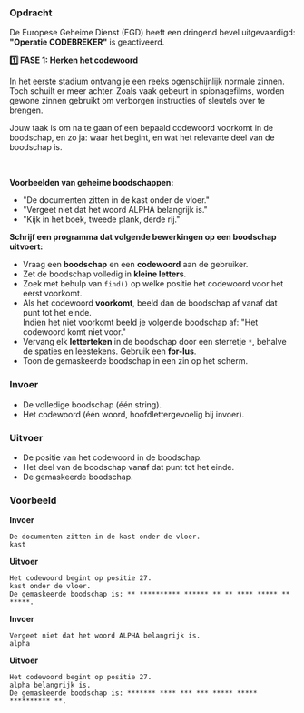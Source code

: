 ### Opdracht

De Europese Geheime Dienst (EGD) heeft een dringend bevel uitgevaardigd:
**"Operatie CODEBREKER"** is geactiveerd.


**1️⃣ FASE 1: Herken het codewoord**   

In het eerste stadium ontvang je een reeks ogenschijnlijk normale zinnen. Toch schuilt er meer achter.
Zoals vaak gebeurt in spionagefilms, worden gewone zinnen gebruikt om verborgen instructies of sleutels over te brengen.

Jouw taak is om na te gaan of een bepaald codewoord voorkomt in de boodschap, en zo ja: waar het begint, en wat het relevante deel van de boodschap is.

<br/>

**Voorbeelden van geheime boodschappen:**   

- "De documenten zitten in de kast onder de vloer."
- "Vergeet niet dat het woord ALPHA belangrijk is."
- "Kijk in het boek, tweede plank, derde rij."

**Schrijf een programma dat volgende bewerkingen op een boodschap uitvoert:**

* Vraag een **boodschap** en een **codewoord** aan de gebruiker.
* Zet de boodschap volledig in **kleine letters**.
* Zoek met behulp van `find()` op welke positie het codewoord voor het eerst voorkomt.
* Als het codewoord **voorkomt**, beeld dan de boodschap af vanaf dat punt tot het einde.  
Indien het niet voorkomt beeld je volgende boodschap af: "Het codewoord komt niet voor."
* Vervang elk **letterteken** in de boodschap door een sterretje `*`, behalve de spaties en leestekens. Gebruik een **for-lus**.
* Toon de gemaskeerde boodschap in een zin op het scherm.

### Invoer

* De volledige boodschap (één string).  
* Het codewoord (één woord, hoofdlettergevoelig bij invoer).

### Uitvoer

* De positie van het codewoord in de boodschap.  
* Het deel van de boodschap vanaf dat punt tot het einde.  
* De gemaskeerde boodschap.  

### Voorbeeld

**Invoer**

    De documenten zitten in de kast onder de vloer.
    kast

**Uitvoer**

    Het codewoord begint op positie 27.
    kast onder de vloer.
    De gemaskeerde boodschap is: ** ********** ****** ** ** **** ***** ** *****.

**Invoer**

    Vergeet niet dat het woord ALPHA belangrijk is.
    alpha

**Uitvoer**

    Het codewoord begint op positie 27.
    alpha belangrijk is.
    De gemaskeerde boodschap is: ******* **** *** *** ***** ***** ********** **.
